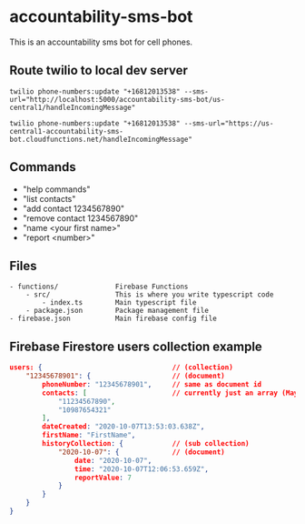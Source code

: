 # accountability-sms-bot

This is an accountability sms bot for cell phones.

## Route twilio to local dev server

`twilio phone-numbers:update "+16812013538" --sms-url="http://localhost:5000/accountability-sms-bot/us-central1/handleIncomingMessage"`

`twilio phone-numbers:update "+16812013538" --sms-url="https://us-central1-accountability-sms-bot.cloudfunctions.net/handleIncomingMessage"`

## Commands

* "help commands"
* "list contacts"
* "add contact 1234567890"
* "remove contact 1234567890"
* "name \<your first name\>"
* "report \<number\>"

## Files

```
- functions/              Firebase Functions
    - src/                This is where you write typescript code
        - index.ts        Main typescript file
    - package.json        Package management file
- firebase.json           Main firebase config file
```

## Firebase Firestore users collection example

```json
users: {                                // (collection)
    "12345678901": {                    // (document)
        phoneNumber: "12345678901",     // same as document id
        contacts: [                     // currently just an array (May want to change this to a sub-collection like history)
            "11234567890",
            "10987654321"
        ],
        dateCreated: "2020-10-07T13:53:03.638Z",
        firstName: "FirstName",
        historyCollection: {            // (sub collection)
            "2020-10-07": {             // (document)
                date: "2020-10-07",
                time: "2020-10-07T12:06:53.659Z",
                reportValue: 7
            }
        }
    }
}
```
